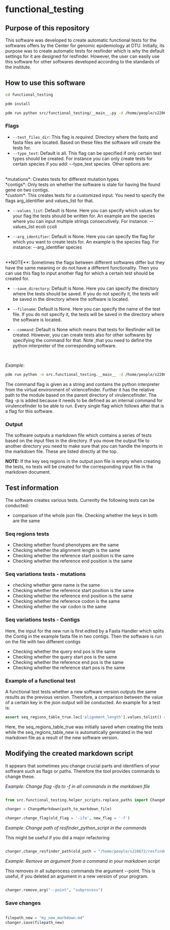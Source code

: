 # functional_testing

## Purpose of this repository

This software was developed to create automatic functional tests for the softwares offers by the Center for genomic epidemiology at DTU. Initially, its purpose was to create automatic tests for resfinder which is why the default settings for it are designed for resfinder. However, the user can easily use this software for other softwares developed according to the standards of the institute. 



## How to use this software



```bash
cd functional_testing

pdm install
```

```bash
pdm run python src/functional_testing/__main__.py -d /home/people/s220672/resfinder/tests/data  
``` 


### Flags

- `--test_files_dir`: This flag is *required*. Directory where the fastq and fasta files are located. Based on these files the software will create the tests for.
- `--type_test`: Default is all. This flag can be specified if only certain test types should be created. For instance you can only create tests for certain species if you add: --type_test species. Other options are:
<br>
*mutations*: Creates tests for different mutation types
<br>
*contigs*: Only tests on whether the software is stale for having the found gene on two contigs. 
<br>
*custom*: This creates tests for a customized input. You need to specify the flags arg_identifier and values_list for that.
<br>

- `--values_list`: Default is None. Here you can specify which values for your flag the tests should be written for. An example are the species where you can input multiple strings consecutively. For instance: --values_list ecoli ccoli 

- `--arg_identifier`: Default is None. Here you can specify the flag for which you want to create tests for. An example is the species flag. For instance: --arg_identifier species 
<br>
**NOTE**: Sometimes the flags between different softwares differ but they have the same meaning or do not have a different functionality. Then you can use this flag to input another flag for which a certain test should be created for. 

- `--save_directory`: Default is None. Here you can specify the directory where the tests should be saved. If you do not specify it, the tests will be saved in the directory where the software is located.

- `--filename`: Default is None. Here you can specify the name of the test file. If you do not specify it, the tests will be saved in the directory where the software is located.

- `--command`: Default is None which means that tests for Resfinder will be created. However, you can create tests also for other softwares by specifying the command for that. Note ,that you need to define the python interpreter of the corresponding software. 
<br>

*Example*:
<br>
```bash
pdm run python -m src.functional_testing.__main__ -d /home/people/s220672/functional_testing/tests/data -c "/home/people/s220672/virulencefinder/.venv/bin/python -m src.virulencefinder.__main__ -p /home/people/s220672/databases/virulencefinder_db" --type_test "species" --values_list "virulence_ecoli" --arg_identifier "d"
```
The command flag is given as a string and contains the python interpreter from the virtual environment of virlencefinder. Further it has the relative path to the module based on the parent directory of virulencefinder. The flag -p is added because it needs to be defined as an internal command for virulencefinder to be able to run. Every single flag which follows after that is a flag for this software.
<br>

### Output

The software outputs a markdown file which contains a series of tests based on the input files in the directory. If you move the output file to another directory you need to make sure that you can handle the imports in the markdown file. These are listed directly at the top.

**NOTE:** If the key seq regions in the output json file is empty when creating the tests, no tests will be created for the corresponding input file in the markdown document.
<br>

## Test information

The software creates various tests. Currenlty the following tests can be conducted:
- comparison of the whole json file. Checking whether the keys in both are the same

### Seq regions tests
- Checking whether found phenotypes are the same
- Checking whether the alignment length is the same
- Checking whether the reference start position is the same
- Checking whether the reference end position is the same

### Seq variations tests - mutations
- checking whether gene name is the same 
- Checking whether the reference start position is the same
- Checking whether the reference end position is the same
- Checking whether the reference codon is the same
- Checking whether the var codon is the same

### Seq variations tests - Contigs
Here, the input for the new run is first edited by a Fasta Handler which splits the Contig in the example fasta file in two contigs. Then the software is run on the file with two different contigs

- Checking whether the query end pos is the same
- Checking whether the query start pos is the same
- Checking whether the reference end pos is the same
- Checking whether the reference start pos is the same
 


### Example of a functional test

A functional test tests whether a new software version outputs the same results as the previous version. Therefore, a comparison between the value of a certain key in the json output will be conducted. An example for a test is:

``` python
assert seq_regions_table_true.loc['alignment_length'].values.tolist() == seq_regions_table_new.loc['alignment_length'].values.tolist(), 'Alignment length for species_name is not equal'
```

Here, the seq_regions_table_true was initially saved when creating the tests while the seq_regions_table_new is automatically generated in the test markdown file as a result of the new software version.


## Modifying the created markdown script

It appears that sometimes you change crucial parts and identifiers of your software such as flags or paths. Therefore the tool provides commands to change these.

*Example: Change flag -ifa to -f in all commands in the markdown file*

```python

from src.functional_testing.helper_scripts.replace_paths import ChangeMarkdown

changer = ChangeMarkdown(path_to_markdown_file)

changer.change_flag(old_flag = '-ifa', new_flag = '-f')

```

*Example: Change path of resfinder_python_script in the commands*

This might be useful if you did a major refactoring

```python

changer.change_resfinder_path(old_path = "/home/people/s220672/resfinder/src/resfinder/run_resfinder.py", new_path = "/home/people/s220672/resfinder/src/resfinder/__main__.py")

```

*Example: Remove an argument from a command in your markdown script*

This removes in all subprocess commands the argument --point. This is useful, if you deleted an argument in a new version of your program.

```python 

changer.remove_arg("--point", "subprocess")
```


### Save changes

```python

filepath_new = "my_new_markdown.md"
changer.save(filepath_new)

``` 
